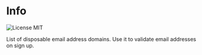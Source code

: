 # Info
![License MIT](https://img.shields.io/badge/License-MIT-blue.svg)

List of disposable email address domains. Use it to validate email addresses on sign up.
